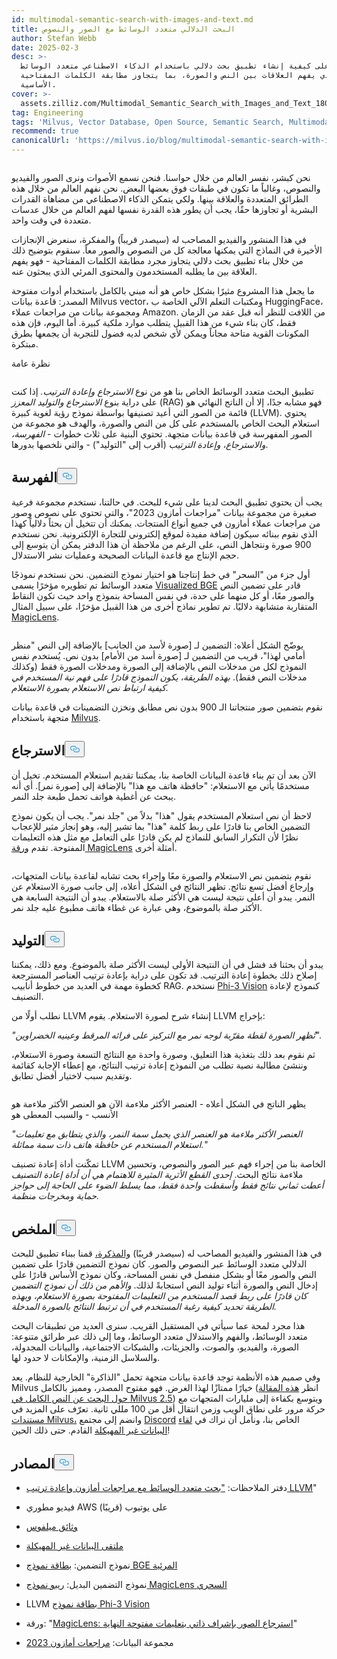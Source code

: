 ```yaml
---
id: multimodal-semantic-search-with-images-and-text.md
title: البحث الدلالي متعدد الوسائط مع الصور والنصوص
author: Stefan Webb
date: 2025-02-3
desc: >-
  تعرّف على كيفية إنشاء تطبيق بحث دلالي باستخدام الذكاء الاصطناعي متعدد الوسائط
  الذي يفهم العلاقات بين النص والصورة، بما يتجاوز مطابقة الكلمات المفتاحية
  الأساسية.
cover: >-
  assets.zilliz.com/Multimodal_Semantic_Search_with_Images_and_Text_180d89d5aa.png
tag: Engineering
tags: 'Milvus, Vector Database, Open Source, Semantic Search, Multimodal AI'
recommend: true
canonicalUrl: 'https://milvus.io/blog/multimodal-semantic-search-with-images-and-text.md'
---
```

<p>
  <span class="img-wrapper">
    <img translate="no" src="https://assets.zilliz.com/Multimodal_Semantic_Search_with_Images_and_Text_180d89d5aa.png" alt="" class="doc-image" id="" />
    <span></span>
  </span>
</p>
<p>نحن كبشر، نفسر العالم من خلال حواسنا. فنحن نسمع الأصوات ونرى الصور والفيديو والنصوص، وغالباً ما تكون في طبقات فوق بعضها البعض. نحن نفهم العالم من خلال هذه الطرائق المتعددة والعلاقة بينها. ولكي يتمكن الذكاء الاصطناعي من مضاهاة القدرات البشرية أو تجاوزها حقًا، يجب أن يطور هذه القدرة نفسها لفهم العالم من خلال عدسات متعددة في وقت واحد.</p>
<p>في هذا المنشور والفيديو المصاحب له (سيصدر قريباً) والمفكرة، سنعرض الإنجازات الأخيرة في النماذج التي يمكنها معالجة كل من النصوص والصور معاً. سنقوم بتوضيح ذلك من خلال بناء تطبيق بحث دلالي يتجاوز مجرد مطابقة الكلمات المفتاحية - فهو يفهم العلاقة بين ما يطلبه المستخدمون والمحتوى المرئي الذي يبحثون عنه.</p>
<p>ما يجعل هذا المشروع مثيرًا بشكل خاص هو أنه مبني بالكامل باستخدام أدوات مفتوحة المصدر: قاعدة بيانات Milvus vector، ومكتبات التعلم الآلي الخاصة ب HuggingFace، ومجموعة بيانات من مراجعات عملاء Amazon. من اللافت للنظر أنه قبل عقد من الزمان فقط، كان بناء شيء من هذا القبيل يتطلب موارد ملكية كبيرة. أما اليوم، فإن هذه المكونات القوية متاحة مجاناً ويمكن لأي شخص لديه فضول للتجربة أن يجمعها بطرق مبتكرة.</p>
<custom-h1>نظرة عامة</custom-h1><p>
  <span class="img-wrapper">
    <img translate="no" src="https://assets.zilliz.com/overview_97a124bc9a.jpg" alt="" class="doc-image" id="" />
    <span></span>
  </span>
</p>
<p>تطبيق البحث متعدد الوسائط الخاص بنا هو من نوع <em>الاسترجاع وإعادة الترتيب.</em> إذا كنت على دراية بنوع <em>الاسترجاع والتوليد المعزز</em> (RAG) فهو مشابه جدًا، إلا أن الناتج النهائي هو قائمة من الصور التي أعيد تصنيفها بواسطة نموذج رؤية لغوية كبيرة (LLVM). يحتوي استعلام البحث الخاص بالمستخدم على كل من النص والصورة، والهدف هو مجموعة من الصور المفهرسة في قاعدة بيانات متجهة. تحتوي البنية على ثلاث خطوات - <em>الفهرسة،</em> <em>والاسترجاع،</em> <em>وإعادة الترتيب</em> (أقرب إلى "التوليد") - والتي نلخصها بدورها.</p>
<h2 id="Indexing" class="common-anchor-header">الفهرسة<button data-href="#Indexing" class="anchor-icon" translate="no">
      <svg translate="no"
        aria-hidden="true"
        focusable="false"
        height="20"
        version="1.1"
        viewBox="0 0 16 16"
        width="16"
      >
        <path
          fill="#0092E4"
          fill-rule="evenodd"
          d="M4 9h1v1H4c-1.5 0-3-1.69-3-3.5S2.55 3 4 3h4c1.45 0 3 1.69 3 3.5 0 1.41-.91 2.72-2 3.25V8.59c.58-.45 1-1.27 1-2.09C10 5.22 8.98 4 8 4H4c-.98 0-2 1.22-2 2.5S3 9 4 9zm9-3h-1v1h1c1 0 2 1.22 2 2.5S13.98 12 13 12H9c-.98 0-2-1.22-2-2.5 0-.83.42-1.64 1-2.09V6.25c-1.09.53-2 1.84-2 3.25C6 11.31 7.55 13 9 13h4c1.45 0 3-1.69 3-3.5S14.5 6 13 6z"
        ></path>
      </svg>
    </button></h2><p>يجب أن يحتوي تطبيق البحث لدينا على شيء للبحث. في حالتنا، نستخدم مجموعة فرعية صغيرة من مجموعة بيانات "مراجعات أمازون 2023"، والتي تحتوي على نصوص وصور من مراجعات عملاء أمازون في جميع أنواع المنتجات. يمكنك أن تتخيل أن بحثاً دلالياً كهذا الذي نقوم ببنائه سيكون إضافة مفيدة لموقع إلكتروني للتجارة الإلكترونية. نحن نستخدم 900 صورة ونتجاهل النص، على الرغم من ملاحظة أن هذا الدفتر يمكن أن يتوسع إلى حجم الإنتاج مع قاعدة البيانات الصحيحة وعمليات نشر الاستدلال.</p>
<p>أول جزء من "السحر" في خط إنتاجنا هو اختيار نموذج التضمين. نحن نستخدم نموذجًا متعدد الوسائط تم تطويره مؤخرًا يسمى <a href="https://huggingface.co/BAAI/bge-visualized">Visualized BGE</a> قادر على تضمين النص والصور معًا، أو كل منهما على حدة، في نفس المساحة بنموذج واحد حيث تكون النقاط المتقاربة متشابهة دلاليًا. تم تطوير نماذج أخرى من هذا القبيل مؤخرًا، على سبيل المثال <a href="https://github.com/google-deepmind/magiclens">MagicLens</a>.</p>
<p>
  <span class="img-wrapper">
    <img translate="no" src="https://assets.zilliz.com/indexing_1937241be5.jpg" alt="" class="doc-image" id="" />
    <span></span>
  </span>
</p>
<p>يوضّح الشكل أعلاه: التضمين لـ [صورة لأسد من الجانب] بالإضافة إلى النص "منظر أمامي لهذا"، قريب من التضمين لـ [صورة أسد من الأمام] بدون نص. يُستخدم نفس النموذج لكل من مدخلات النص بالإضافة إلى الصورة ومدخلات الصورة فقط (وكذلك مدخلات النص فقط). <em>بهذه الطريقة، يكون النموذج قادرًا على فهم نية المستخدم في كيفية ارتباط نص الاستعلام بصورة الاستعلام.</em></p>
<p>نقوم بتضمين صور منتجاتنا الـ 900 بدون نص مطابق ونخزن التضمينات في قاعدة بيانات متجهة باستخدام <a href="https://milvus.io/docs">Milvus</a>.</p>
<h2 id="Retrieval" class="common-anchor-header">الاسترجاع<button data-href="#Retrieval" class="anchor-icon" translate="no">
      <svg translate="no"
        aria-hidden="true"
        focusable="false"
        height="20"
        version="1.1"
        viewBox="0 0 16 16"
        width="16"
      >
        <path
          fill="#0092E4"
          fill-rule="evenodd"
          d="M4 9h1v1H4c-1.5 0-3-1.69-3-3.5S2.55 3 4 3h4c1.45 0 3 1.69 3 3.5 0 1.41-.91 2.72-2 3.25V8.59c.58-.45 1-1.27 1-2.09C10 5.22 8.98 4 8 4H4c-.98 0-2 1.22-2 2.5S3 9 4 9zm9-3h-1v1h1c1 0 2 1.22 2 2.5S13.98 12 13 12H9c-.98 0-2-1.22-2-2.5 0-.83.42-1.64 1-2.09V6.25c-1.09.53-2 1.84-2 3.25C6 11.31 7.55 13 9 13h4c1.45 0 3-1.69 3-3.5S14.5 6 13 6z"
        ></path>
      </svg>
    </button></h2><p>الآن بعد أن تم بناء قاعدة البيانات الخاصة بنا، يمكننا تقديم استعلام المستخدم. تخيل أن مستخدمًا يأتي مع الاستعلام: "حافظة هاتف مع هذا" بالإضافة إلى [صورة نمر]. أي أنه يبحث عن أغطية هواتف تحمل طبعة جلد النمر.</p>
<p>لاحظ أن نص استعلام المستخدم يقول "هذا" بدلاً من "جلد نمر". يجب أن يكون نموذج التضمين الخاص بنا قادرًا على ربط كلمة "هذا" بما تشير إليه، وهو إنجاز مثير للإعجاب نظرًا لأن التكرار السابق للنماذج لم يكن قادرًا على التعامل مع مثل هذه التعليمات المفتوحة. تقدم <a href="https://arxiv.org/abs/2403.19651">ورقة MagicLens</a> أمثلة أخرى.</p>
<p>
  <span class="img-wrapper">
    <img translate="no" src="https://assets.zilliz.com/Retrieval_ad64f48e49.png" alt="" class="doc-image" id="" />
    <span></span>
  </span>
</p>
<p>نقوم بتضمين نص الاستعلام والصورة معًا وإجراء بحث تشابه لقاعدة بيانات المتجهات، وإرجاع أفضل تسع نتائج. تظهر النتائج في الشكل أعلاه، إلى جانب صورة الاستعلام عن النمر. يبدو أن أعلى نتيجة ليست هي الأكثر صلة بالاستعلام. يبدو أن النتيجة السابعة هي الأكثر صلة بالموضوع، وهي عبارة عن غطاء هاتف مطبوع عليه جلد نمر.</p>
<h2 id="Generation" class="common-anchor-header">التوليد<button data-href="#Generation" class="anchor-icon" translate="no">
      <svg translate="no"
        aria-hidden="true"
        focusable="false"
        height="20"
        version="1.1"
        viewBox="0 0 16 16"
        width="16"
      >
        <path
          fill="#0092E4"
          fill-rule="evenodd"
          d="M4 9h1v1H4c-1.5 0-3-1.69-3-3.5S2.55 3 4 3h4c1.45 0 3 1.69 3 3.5 0 1.41-.91 2.72-2 3.25V8.59c.58-.45 1-1.27 1-2.09C10 5.22 8.98 4 8 4H4c-.98 0-2 1.22-2 2.5S3 9 4 9zm9-3h-1v1h1c1 0 2 1.22 2 2.5S13.98 12 13 12H9c-.98 0-2-1.22-2-2.5 0-.83.42-1.64 1-2.09V6.25c-1.09.53-2 1.84-2 3.25C6 11.31 7.55 13 9 13h4c1.45 0 3-1.69 3-3.5S14.5 6 13 6z"
        ></path>
      </svg>
    </button></h2><p>يبدو أن بحثنا قد فشل في أن النتيجة الأولى ليست الأكثر صلة بالموضوع. ومع ذلك، يمكننا إصلاح ذلك بخطوة إعادة الترتيب. قد تكون على دراية بإعادة ترتيب العناصر المسترجعة كخطوة مهمة في العديد من خطوط أنابيب RAG. نستخدم <a href="https://huggingface.co/microsoft/Phi-3-vision-128k-instruct">Phi-3 Vision</a> كنموذج لإعادة التصنيف.</p>
<p>نطلب أولًا من LLVM إنشاء شرح لصورة الاستعلام. يقوم LLVM بإخراج:</p>
<p><em>"تُظهر الصورة لقطة مقرّبة لوجه نمر مع التركيز على فرائه المرقط وعينيه الخضراوين".</em></p>
<p>ثم نقوم بعد ذلك بتغذية هذا التعليق، وصورة واحدة مع النتائج التسعة وصورة الاستعلام، وننشئ مطالبة نصية تطلب من النموذج إعادة ترتيب النتائج، مع إعطاء الإجابة كقائمة وتقديم سبب لاختيار أفضل تطابق.</p>
<p>
  <span class="img-wrapper">
    <img translate="no" src="https://assets.zilliz.com/Generation_b016a6c26a.png" alt="" class="doc-image" id="" />
    <span></span>
  </span>
</p>
<p>يظهر الناتج في الشكل أعلاه - العنصر الأكثر ملاءمة الآن هو العنصر الأكثر ملاءمة هو الأنسب - والسبب المعطى هو</p>
<p><em>"العنصر الأكثر ملاءمة هو العنصر الذي يحمل سمة النمر، والذي يتطابق مع تعليمات استعلام المستخدم عن حافظة هاتف ذات سمة مماثلة."</em></p>
<p>تمكّنت أداة إعادة تصنيف LLVM الخاصة بنا من إجراء فهم عبر الصور والنصوص، وتحسين ملاءمة نتائج البحث. <em>إحدى القطع الأثرية المثيرة للاهتمام هي أن أداة إعادة التصنيف أعطت ثماني نتائج فقط وأسقطت واحدة فقط، مما يسلط الضوء على الحاجة إلى حواجز حماية ومخرجات منظمة.</em></p>
<h2 id="Summary" class="common-anchor-header">الملخص<button data-href="#Summary" class="anchor-icon" translate="no">
      <svg translate="no"
        aria-hidden="true"
        focusable="false"
        height="20"
        version="1.1"
        viewBox="0 0 16 16"
        width="16"
      >
        <path
          fill="#0092E4"
          fill-rule="evenodd"
          d="M4 9h1v1H4c-1.5 0-3-1.69-3-3.5S2.55 3 4 3h4c1.45 0 3 1.69 3 3.5 0 1.41-.91 2.72-2 3.25V8.59c.58-.45 1-1.27 1-2.09C10 5.22 8.98 4 8 4H4c-.98 0-2 1.22-2 2.5S3 9 4 9zm9-3h-1v1h1c1 0 2 1.22 2 2.5S13.98 12 13 12H9c-.98 0-2-1.22-2-2.5 0-.83.42-1.64 1-2.09V6.25c-1.09.53-2 1.84-2 3.25C6 11.31 7.55 13 9 13h4c1.45 0 3-1.69 3-3.5S14.5 6 13 6z"
        ></path>
      </svg>
    </button></h2><p>في هذا المنشور والفيديو المصاحب له (سيصدر قريبًا) <a href="https://github.com/milvus-io/bootcamp/blob/master/bootcamp/tutorials/quickstart/multimodal_retrieval_amazon_reviews.ipynb">والمذكرة،</a> قمنا ببناء تطبيق للبحث الدلالي متعدد الوسائط عبر النصوص والصور. كان نموذج التضمين قادرًا على تضمين النص والصور معًا أو بشكل منفصل في نفس المساحة، وكان نموذج الأساس قادرًا على إدخال النص والصورة أثناء توليد النص استجابةً لذلك. <em>والأهم من ذلك أن نموذج التضمين كان قادرًا على ربط قصد المستخدم من التعليمات المفتوحة بصورة الاستعلام، وبهذه الطريقة تحديد كيفية رغبة المستخدم في أن ترتبط النتائج بالصورة المدخلة.</em></p>
<p>هذا مجرد لمحة عما سيأتي في المستقبل القريب. سنرى العديد من تطبيقات البحث متعدد الوسائط، والفهم والاستدلال متعدد الوسائط، وما إلى ذلك عبر طرائق متنوعة: الصورة، والفيديو، والصوت، والجزيئات، والشبكات الاجتماعية، والبيانات المجدولة، والسلاسل الزمنية، والإمكانات لا حدود لها.</p>
<p>وفي صميم هذه الأنظمة توجد قاعدة بيانات متجهة تحمل "الذاكرة" الخارجية للنظام. يعد Milvus خيارًا ممتازًا لهذا الغرض. فهو مفتوح المصدر، ومميز بالكامل (انظر <a href="https://milvus.io/blog/get-started-with-hybrid-semantic-full-text-search-with-milvus-2-5.md">هذه المقالة حول البحث عن النص الكامل في Milvus 2.5</a>) ويتوسع بكفاءة إلى مليارات المتجهات مع حركة مرور على نطاق الويب وزمن انتقال أقل من 100 مللي ثانية. تعرّف على المزيد في <a href="https://milvus.io/docs">مستندات Milvus،</a> وانضم إلى مجتمع <a href="https://milvus.io/discord">Discord</a> الخاص بنا، ونأمل أن نراك في <a href="https://lu.ma/unstructured-data-meetup">لقاء البيانات غير المهيكلة</a> القادم. حتى ذلك الحين!</p>
<h2 id="Resources" class="common-anchor-header">المصادر<button data-href="#Resources" class="anchor-icon" translate="no">
      <svg translate="no"
        aria-hidden="true"
        focusable="false"
        height="20"
        version="1.1"
        viewBox="0 0 16 16"
        width="16"
      >
        <path
          fill="#0092E4"
          fill-rule="evenodd"
          d="M4 9h1v1H4c-1.5 0-3-1.69-3-3.5S2.55 3 4 3h4c1.45 0 3 1.69 3 3.5 0 1.41-.91 2.72-2 3.25V8.59c.58-.45 1-1.27 1-2.09C10 5.22 8.98 4 8 4H4c-.98 0-2 1.22-2 2.5S3 9 4 9zm9-3h-1v1h1c1 0 2 1.22 2 2.5S13.98 12 13 12H9c-.98 0-2-1.22-2-2.5 0-.83.42-1.64 1-2.09V6.25c-1.09.53-2 1.84-2 3.25C6 11.31 7.55 13 9 13h4c1.45 0 3-1.69 3-3.5S14.5 6 13 6z"
        ></path>
      </svg>
    </button></h2><ul>
<li><p>دفتر الملاحظات: <a href="https://github.com/milvus-io/bootcamp/blob/master/bootcamp/tutorials/quickstart/multimodal_retrieval_amazon_reviews.ipynb">"بحث متعدد الوسائط مع مراجعات أمازون وإعادة ترتيب LLVM</a>"</p></li>
<li><p>فيديو مطوري AWS على يوتيوب (قريبًا)</p></li>
<li><p><a href="https://milvus.io/docs">وثائق ميلفوس</a></p></li>
<li><p><a href="https://lu.ma/unstructured-data-meetup">ملتقى البيانات غير المهيكلة</a></p></li>
<li><p>نموذج التضمين: <a href="https://huggingface.co/BAAI/bge-visualized">بطاقة نموذج BGE المرئية</a></p></li>
<li><p>نموذج التضمين البديل: <a href="https://github.com/google-deepmind/magiclens">ريبو نموذج MagicLens السحري</a></p></li>
<li><p>LLVM <a href="https://huggingface.co/microsoft/Phi-3-vision-128k-instruct">بطاقة نموذج Phi-3 Vision</a></p></li>
<li><p>ورقة: "<a href="https://arxiv.org/abs/2403.19651">MagicLens: استرجاع الصور بإشراف ذاتي بتعليمات مفتوحة النهاية</a>"</p></li>
<li><p>مجموعة البيانات: <a href="https://amazon-reviews-2023.github.io/">مراجعات أمازون 2023</a></p></li>
</ul>
